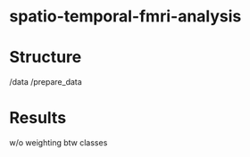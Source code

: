 # spatio-temporal-fmri-analysis

# Structure

/data
    /prepare_data


# Results


w/o weighting btw classes
